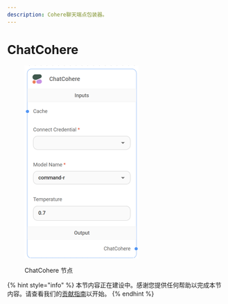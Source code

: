 ```yaml
---
description: Cohere聊天端点包装器。
---
```


# ChatCohere

<figure><img src="../../../.gitbook/assets/image (44).png" alt="" width="263"><figcaption><p>ChatCohere 节点</p></figcaption></figure>

{% hint style="info" %}
本节内容正在建设中。感谢您提供任何帮助以完成本节内容。请查看我们的[贡献指南](../../../contributing/)以开始。
{% endhint %}
